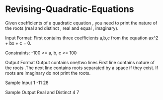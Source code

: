 # Revising-Quadratic-Equations

Given coefficients of a quadratic equation , you need to print the nature of the roots (real and distinct , real and equal , imaginary).

Input Format:
First contains three coefficients a,b,c from the equation ax^2 + bx + c = 0.

Constraints:
-100 <= a, b, c <= 100

Output Format
Output contains one/two lines.First line contains nature of the roots .The next line contains roots separated by a space if they exist. 
If roots are imaginary do not print the roots.

Sample Input
1 -11 28

Sample Output
Real and Distinct
4 7
